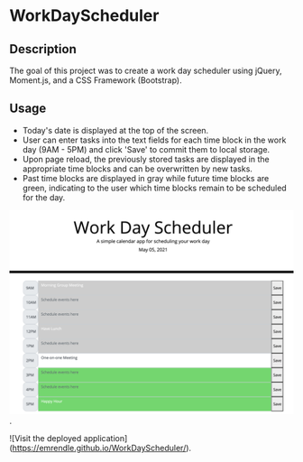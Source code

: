 # WorkDayScheduler
## Description
The goal of this project was to create a work day scheduler using jQuery, Moment.js, and a CSS Framework (Bootstrap). 
## Usage
- Today's date is displayed at the top of the screen.
- User can enter tasks into the text fields for each time block in the work day (9AM - 5PM) and click 'Save' to commit them to local storage.
- Upon page reload, the previously stored tasks are displayed in the appropriate time blocks and can be overwritten by new tasks.
- Past time blocks are displayed in gray while future time blocks are green, indicating to the user which time blocks remain to be scheduled for the day. 

![A screenshot of the Work Day Scheduler](assets/images/DeployedScheduler.png).

![Visit the deployed application] (https://emrendle.github.io/WorkDayScheduler/).